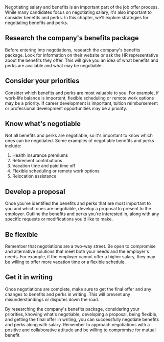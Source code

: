 
Negotiating salary and benefits is an important part of the job offer process. While many candidates focus on negotiating salary, it's also important to consider benefits and perks. In this chapter, we'll explore strategies for negotiating benefits and perks.

Research the company's benefits package
---------------------------------------

Before entering into negotiations, research the company's benefits package. Look for information on their website or ask the HR representative about the benefits they offer. This will give you an idea of what benefits and perks are available and what may be negotiable.

Consider your priorities
------------------------

Consider which benefits and perks are most valuable to you. For example, if work-life balance is important, flexible scheduling or remote work options may be a priority. If career development is important, tuition reimbursement or professional development opportunities may be a priority.

Know what's negotiable
----------------------

Not all benefits and perks are negotiable, so it's important to know which ones can be negotiated. Some examples of negotiable benefits and perks include:

1. Health insurance premiums
2. Retirement contributions
3. Vacation time and paid time off
4. Flexible scheduling or remote work options
5. Relocation assistance

Develop a proposal
------------------

Once you've identified the benefits and perks that are most important to you and which ones are negotiable, develop a proposal to present to the employer. Outline the benefits and perks you're interested in, along with any specific requests or modifications you'd like to make.

Be flexible
-----------

Remember that negotiations are a two-way street. Be open to compromise and alternative solutions that meet both your needs and the employer's needs. For example, if the employer cannot offer a higher salary, they may be willing to offer more vacation time or a flexible schedule.

Get it in writing
-----------------

Once negotiations are complete, make sure to get the final offer and any changes to benefits and perks in writing. This will prevent any misunderstandings or disputes down the road.

By researching the company's benefits package, considering your priorities, knowing what's negotiable, developing a proposal, being flexible, and getting the final offer in writing, you can successfully negotiate benefits and perks along with salary. Remember to approach negotiations with a positive and collaborative attitude and be willing to compromise for mutual benefit.
